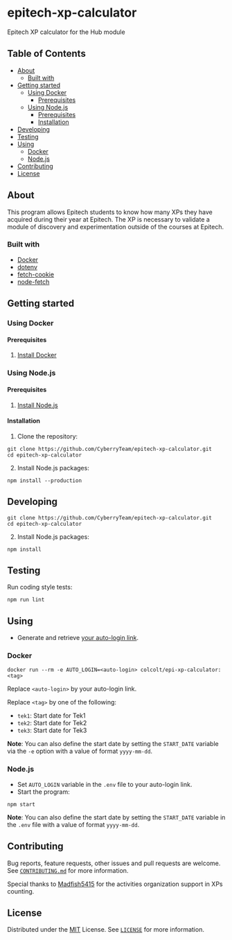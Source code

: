 # epitech-xp-calculator

Epitech XP calculator for the Hub module

## Table of Contents

- [About](#about)
  - [Built with](#built-with)
- [Getting started](#getting-started)
  - [Using Docker](#using-docker)
    - [Prerequisites](#prerequisites)
  - [Using Node.js](#using-nodejs)
    - [Prerequisites](#prerequisites-1)
    - [Installation](#installation)
- [Developing](#developing)
- [Testing](#testing)
- [Using](#using)
  - [Docker](#docker)
  - [Node.js](#nodejs)
- [Contributing](#contributing)
- [License](#license)

## About

This program allows Epitech students to know how many XPs they have acquired during their year at Epitech. The XP is necessary to validate a module of discovery and experimentation outside of the courses at Epitech.

### Built with

- [Docker](https://www.docker.com/)
- [dotenv](https://www.npmjs.com/package/dotenv)
- [fetch-cookie](https://www.npmjs.com/package/fetch-cookie)
- [node-fetch](https://www.npmjs.com/package/node-fetch)

## Getting started

### Using Docker

#### Prerequisites

1. [Install Docker](https://docs.docker.com/get-docker/)

### Using Node.js

#### Prerequisites

1. [Install Node.js](https://nodejs.org/en/download/package-manager/)

#### Installation

1. Clone the repository:

```shell script
git clone https://github.com/CyberryTeam/epitech-xp-calculator.git
cd epitech-xp-calculator
```

2. Install Node.js packages:

```shell script
npm install --production
```

## Developing

```shell script
git clone https://github.com/CyberryTeam/epitech-xp-calculator.git
cd epitech-xp-calculator
```

2. Install Node.js packages:

```shell script
npm install
```

## Testing

Run coding style tests:

```shell script
npm run lint
```

## Using

- Generate and retrieve [your auto-login link](https://intra.epitech.eu/admin/autolog).

### Docker

```shell script
docker run --rm -e AUTO_LOGIN=<auto-login> colcolt/epi-xp-calculator:<tag>
```

Replace `<auto-login>` by your auto-login link.

Replace `<tag>` by one of the following:

- `tek1`: Start date for Tek1
- `tek2`: Start date for Tek2
- `tek3`: Start date for Tek3

**Note**: You can also define the start date by setting the `START_DATE` variable via the `-e` option with a value of format `yyyy-mm-dd`.

### Node.js

- Set `AUTO_LOGIN` variable in the `.env` file to your auto-login link.
- Start the program:

```shell script
npm start
```

**Note**: You can also define the start date by setting the `START_DATE` variable in the `.env` file with a value of format `yyyy-mm-dd`.

## Contributing

Bug reports, feature requests, other issues and pull requests are welcome.
See [`CONTRIBUTING.md`](CONTRIBUTING.md) for more information.

Special thanks to [Madfish5415](https://github.com/Madfish5415) for the activities organization support in XPs counting.

## License

Distributed under the [MIT](https://spdx.org/licenses/MIT.html) License.
See [`LICENSE`](LICENSE) for more information.
